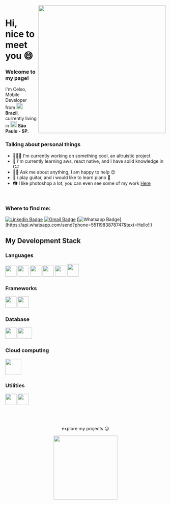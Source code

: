 <img align="right" width="400" height="400" src="https://raw.githubusercontent.com/urielcaire/aprendamd/master/imgs/solaire.gif">

<h1>Hi, nice to meet you 😄</h1> 

<h3>Welcome to my page!</h3>
<p>I'm Celso, Mobile Developer from <img src="https://cdn.countryflags.com/thumbs/brazil/flag-round-250.png" width=20 height=20> <b>Brazil</b>, 
currently living in <img src="https://upload.wikimedia.org/wikipedia/commons/thumb/1/1a/Bras%C3%A3o_do_estado_de_S%C3%A3o_Paulo.svg/1200px-Bras%C3%A3o_do_estado_de_S%C3%A3o_Paulo.svg.png" width=20 height=20> <b>São Paulo - SP.</b></p>

<h3>Talking about personal things</h3>
<ul>
  <li>👨🏻‍💻 I'm currently working on something cool, an altruistic project</li>
  <li>🌱 I'm currently learning aws, react native, and I have solid knowledge in C# </li>
  <li>🧏🏼 Ask me about anything, I am happy to help 😉</li>
  <li>🎸 i play guitar, and i would like to learn piano 🎹</li>
  <li>📷 I like photoshop a lot, you can even see some of my work <a href="https://www.deviantart.com/nearghale">Here</a></li>
</ul>
</br>

<h3>Where to find me:</h3>

  [![Linkedin Badge](https://img.shields.io/badge/-LinkedIn-blue?style=flat-square&logo=Linkedin&logoColor=white&link=https://www.linkedin.com/in/celsoavelinoaraujo/)](https://www.linkedin.com/in/celsoavelinoaraujo/)
   [![Gmail Badge](https://img.shields.io/badge/-Gmail-c14438?style=flat-square&logo=Gmail&logoColor=white&link=mailto:celsodeveloper13@gmail.com&link=mailto:celsodeveloper13@gmail.com)](mailto:celsodeveloper13@gmail.com)
   [![Whatsapp Badge](https://img.shields.io/badge/-Whatsapp-4CA143?style=flat-square&labelColor=4CA143&logo=whatsapp&logoColor=white&link=https://api.whatsapp.com/send?phone=5511983878747&text=Hello!)](https://api.whatsapp.com/send?phone=5511983878747&text=Hello!!)
   
<h2>My Development Stack</h2>
   
<h3>Languages</h3>
<p>
<img src="https://cdn.iconscout.com/icon/free/png-512/c-programming-569564.png" width=35 height=35/>
<img src="https://cdn.iconscout.com/icon/free/png-512/csharp-1-1175241.png" width=35 height=35/>
<img src="https://pcodinomebzero.neocities.org/Imagens/javascript1.png" width=35 height=35/>
<img src="https://images.vexels.com/media/users/3/166401/isolated/preview/b82aa7ac3f736dd78570dd3fa3fa9e24-iacute-cone-da-linguagem-de-programa-ccedil-atilde-o-java-by-vexels.png" width=35 height=35/>
<img src="https://image.flaticon.com/icons/png/512/732/732212.png" width=35 height=35/>
<img src="https://cdn.iconscout.com/icon/free/png-256/css-118-569410.png" width=35 height=40/></p>

<h3>Frameworks</h3>
<p>
<img src="https://appmasters.io/static/react-47ce6e77f039020ee2e76a10c1e988e9.png" width=35 height=35/>
<img src="https://upload.wikimedia.org/wikipedia/commons/thumb/e/ee/.NET_Core_Logo.svg/1200px-.NET_Core_Logo.svg.png" width=35 height=35/>
</p> 

<h3>Database</h3>
 <p>
<img src="https://img.icons8.com/color/452/mongodb.png" width=35 height=35 />
<img src="https://img.icons8.com/color/452/microsoft-sql-server.png" width=45 height=35 />
</p>

<h3>Cloud computing</h3>
 <p>
<img src="https://futurumresearch.com/wp-content/uploads/2020/01/aws-logo.png" width=50 height=50 />
</p>
  
<h3>Utilities</h3>
 <p>
<img src="https://seeklogo.com/images/P/postman-logo-F43375A2EB-seeklogo.com.png" width=35 height=35 />
<img src="https://icons.iconarchive.com/icons/papirus-team/papirus-apps/512/insomnia-icon.png" width=35 height=35 />
</p>

</br>
</br>

<p align="center">
explore my projects 😉
</p>
 

<p align="center">
  <img width="200" height="200" src="https://media3.giphy.com/media/ZCHGgJc3zKM3w7Ds8l/giphy.gif?cid=ecf05e479bba78ab8497a56c806d9826181959ed57ac933d&rid=giphy.gif" />
</p>
